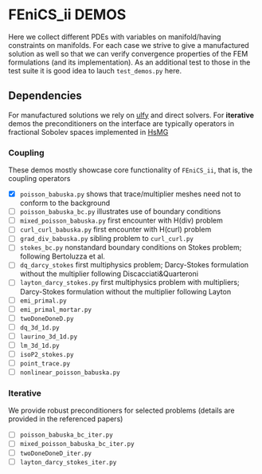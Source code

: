 # FEniCS_ii DEMOS
Here we collect different PDEs with variables on manifold/having constraints
on manifolds. For each case we strive to give a manufactured solution as well
so that we can verify convergence properties of the FEM formulations (and its
implementation). As an additional test to those in the test suite it is good
idea to lauch `test_demos.py` here.

## Dependencies
For manufactured solutions we rely on [ulfy](https://github.com/MiroK/ulfy) and
direct solvers. For **iterative** demos the preconditioners on the interface are
typically operators in fractional Sobolev spaces implemented in
[HsMG](https://github.com/MiroK/hsmg)

### Coupling 
These demos mostly showcase core functionality of `FEniCS_ii`, that is, the coupling
operators

- [x] `poisson_babuska.py` shows that trace/multiplier meshes need not to conform to the background
- [ ] `poisson_babuska_bc.py` illustrates use of boundary conditions
- [ ] `mixed_poisson_babuska.py` first encounter with H(div) problem
- [ ] `curl_curl_babuska.py` first encounter with H(curl) problem
- [ ] `grad_div_babuska.py` sibling problem to `curl_curl.py`
- [ ] `stokes_bc.py` nonstandard boundary conditions on Stokes problem; following Bertoluzza et al.
- [ ] `dq_darcy_stokes` first multiphysics problem; Darcy-Stokes formulation without the multiplier following Discacciati&Quarteroni
- [ ] `layton_darcy_stokes.py` first multiphysics problem with multipliers; Darcy-Stokes formulation without the multiplier following Layton
- [ ] `emi_primal.py`
- [ ] `emi_primal_mortar.py`
- [ ] `twoDoneDoneD.py`
- [ ] `dq_3d_1d.py`
- [ ] `laurino_3d_1d.py`
- [ ] `lm_3d_1d.py`
- [ ] `isoP2_stokes.py`
- [ ] `point_trace.py`
- [ ] `nonlinear_poisson_babuska.py`

### Iterative
We provide robust preconditioners for selected problems (details are provided
in the referenced papers)

- [ ] `poisson_babuska_bc_iter.py`
- [ ] `mixed_poisson_babuska_bc_iter.py`
- [ ] `twoDoneDoneD_iter.py`
- [ ] `layton_darcy_stokes_iter.py`